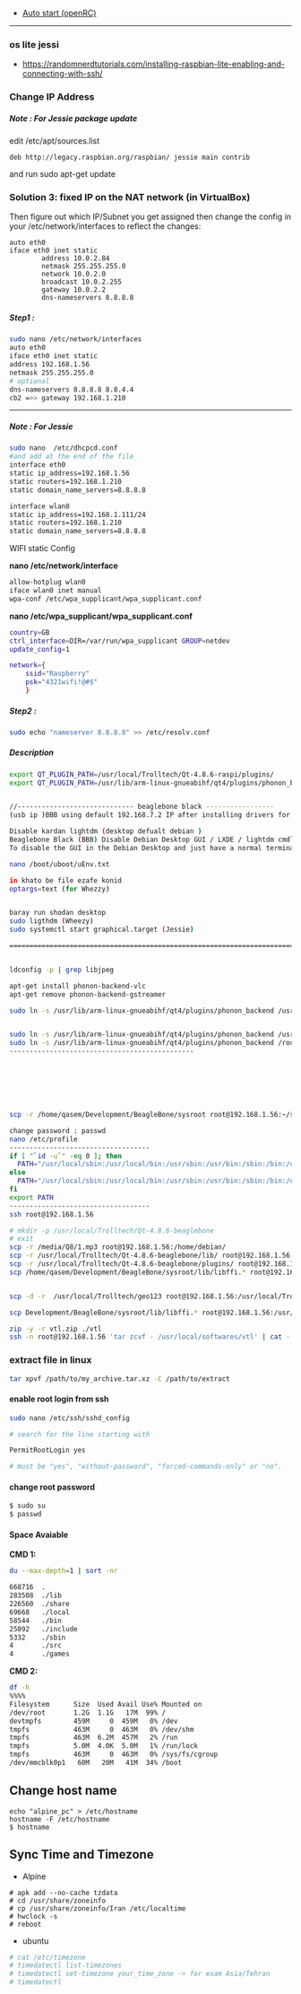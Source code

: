 - [Auto start (openRC) ](general_config/auto_start_with_open_rc.md)

---

### os lite jessi

- https://randomnerdtutorials.com/installing-raspbian-lite-enabling-and-connecting-with-ssh/

### Change IP Address

##### Note : For Jessie package update

edit /etc/apt/sources.list

```bashe
deb http://legacy.raspbian.org/raspbian/ jessie main contrib
```

and run sudo apt-get update

### Solution 3: fixed IP on the NAT network (in VirtualBox)

Then figure out which IP/Subnet you get assigned then change the config in your /etc/network/interfaces to reflect the changes:

```
auto eth0
iface eth0 inet static
        address 10.0.2.84
        netmask 255.255.255.0
        network 10.0.2.0
        broadcast 10.0.2.255
        gateway 10.0.2.2
        dns-nameservers 8.8.8.8
```

##### Step1 :

```bash
sudo nano /etc/network/interfaces
auto eth0
iface eth0 inet static
address 192.168.1.56
netmask 255.255.255.0
# optional
dns-nameservers 8.8.8.8 8.8.4.4
cb2 =>> gateway 192.168.1.210
```

---

##### Note : For Jessie

```bash
sudo nano  /etc/dhcpcd.conf
#and add at the end of the file
interface eth0
static ip_address=192.168.1.56
static routers=192.168.1.210
static domain_name_servers=8.8.8.8

interface wlan0
static ip_address=192.168.1.111/24
static routers=192.168.1.210
static domain_name_servers=8.8.8.8

```

WIFI static Config <br>

**nano /etc/network/interface**

```bash
allow-hotplug wlan0
iface wlan0 inet manual
wpa-conf /etc/wpa_supplicant/wpa_supplicant.conf
```

**nano /etc/wpa_supplicant/wpa_supplicant.conf**

```bash
country=GB
ctrl_interface=DIR=/var/run/wpa_supplicant GROUP=netdev
update_config=1

network={
    ssid="Raspberry"
    psk="4321wifi!@#$"
    }
```

##### Step2 :

```bash
sudo echo "nameserver 8.8.8.8" >> /etc/resolv.conf
```

##### Description

```bash
export QT_PLUGIN_PATH=/usr/local/Trolltech/Qt-4.8.6-raspi/plugins/
export QT_PLUGIN_PATH=/usr/lib/arm-linux-gnueabihf/qt4/plugins/phonon_backend


//----------------------------- beaglebone black -----------------
(usb ip )BBB using default 192.168.7.2 IP after installing drivers for this board.

Disable kardan lightdm (desktop defualt debian )
Beaglebone Black (BBB) Disable Debian Desktop GUI / LXDE / lightdm cmdline=systemd.unit=multi-user.target (for Jessie)
To disable the GUI in the Debian Desktop and just have a normal terminal login, put the following into /boot/uboot/uEnv.txt

nano /boot/uboot/uEnv.txt

in khato be file ezafe konid
optargs=text (for Whezzy)


baray run shodan desktop
sudo ligthdm (Wheezy)
sudo systemctl start graphical.target (Jessie)

=======================================================================


ldconfig -p | grep libjpeg

apt-get install phonon-backend-vlc
apt-get remove phonon-backend-gstreamer

sudo ln -s /usr/lib/arm-linux-gnueabihf/qt4/plugins/phonon_backend /usr/local/Trolltech/Qt-4.8.6-raspi/plugins/phonon_backend


sudo ln -s /usr/lib/arm-linux-gnueabihf/qt4/plugins/phonon_backend /usr/bin
sudo ln -s /usr/lib/arm-linux-gnueabihf/qt4/plugins/phonon_backend /root/phonon_backend
----------------------------------------------







scp -r /home/qasem/Development/BeagleBone/sysroot root@192.168.1.56:~/sysroot

change password : passwd
nano /etc/profile
-----------------------------------
if [ "`id -u`" -eq 0 ]; then
  PATH="/usr/local/sbin:/usr/local/bin:/usr/sbin:/usr/bin:/sbin:/bin:/usr/local/Trolltech/Qt-4.8.6-beaglebone/lib"
else
  PATH="/usr/local/sbin:/usr/local/bin:/usr/sbin:/usr/bin:/sbin:/bin:/usr/local/games:/usr/games:/usr/local/Trolltech/Qt-4.8.6-beaglebone/lib"
fi
export PATH
-----------------------------------
ssh root@192.168.1.56

# mkdir -p /usr/local/Trolltech/Qt-4.8.6-beaglebone
# exit
scp -r /media/Q8/1.mp3 root@192.168.1.56:/home/debian/
scp -r /usr/local/Trolltech/Qt-4.8.6-beaglebone/lib/ root@192.168.1.56:/usr/local/Trolltech/Qt-4.8.6-beaglebone
scp -r /usr/local/Trolltech/Qt-4.8.6-beaglebone/plugins/ root@192.168.1.56:/usr/local/Trolltech/Qt-4.8.6-beaglebone
scp /home/qasem/Development/BeagleBone/sysroot/lib/libffi.* root@192.168.1.56:/usr/lib/


scp -d -r  /usr/local/Trolltech/geo123 root@192.168.1.56:/usr/local/Trolltech/

scp Development/BeagleBone/sysroot/lib/libffi.* root@192.168.1.56:/usr/lib/

zip -y -r vtl.zip ./vtl
ssh -n root@192.168.1.56 'tar zcvf - /usr/local/softwares/vtl' | cat - > localZip.tar.gz
```

### extract file in linux

```bash
tar xpvf /path/to/my_archive.tar.xz -C /path/to/extract

```

#### enable root login from ssh

```bash
sudo nano /etc/ssh/sshd_config

# search for the line starting with

PermitRootLogin yes

# must be "yes", "without-password", "forced-commands-only" or "no".

```

#### change root password

```bash
$ sudo su
$ passwd
```

#### Space Avaiable

**CMD 1:**

```bash
du --max-depth=1 | sort -nr

668716  .
283508  ./lib
226560  ./share
69668   ./local
58544   ./bin
25092   ./include
5332    ./sbin
4       ./src
4       ./games

```

**CMD 2:**

```bash
df -h
%%%%
Filesystem      Size  Used Avail Use% Mounted on
/dev/root       1.2G  1.1G   17M  99% /
devtmpfs        459M     0  459M   0% /dev
tmpfs           463M     0  463M   0% /dev/shm
tmpfs           463M  6.2M  457M   2% /run
tmpfs           5.0M  4.0K  5.0M   1% /run/lock
tmpfs           463M     0  463M   0% /sys/fs/cgroup
/dev/mmcblk0p1   60M   20M   41M  34% /boot

```

## Change host name

```
echo "alpine_pc" > /etc/hostname
hostname -F /etc/hostname
$ hostname
```

## Sync Time and Timezone

- Alpine

```
# apk add --no-cache tzdata
# cd /usr/share/zoneinfo
# cp /usr/share/zoneinfo/Iran /etc/localtime
# hwclock -s
# reboot
```

- ubuntu

```bash
# cat /etc/timezone
# timedatectl list-timezones
# timedatectl set-timezone your_time_zone -> for exam Asia/Tehran
# timedatectl
```
